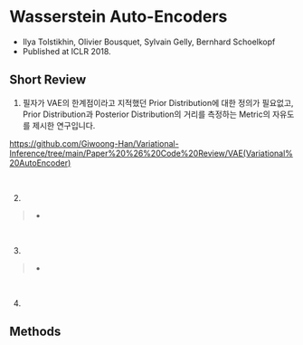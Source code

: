 # Wasserstein Auto-Encoders

- Ilya Tolstikhin, Olivier Bousquet, Sylvain Gelly, Bernhard Schoelkopf
- Published at ICLR 2018.

## Short Review

1. 필자가 VAE의 한계점이라고 지적했던 Prior Distribution에 대한 정의가 필요없고, Prior Distribution과 Posterior Distribution의 거리를 측정하는 Metric의 자유도를 제시한 연구입니다.

https://github.com/Giwoong-Han/Variational-Inference/tree/main/Paper%20%26%20Code%20Review/VAE(Variational%20AutoEncoder)

<br>

2. 

> * 

<br>

3.

> *

<br>

4. 

## Methods
